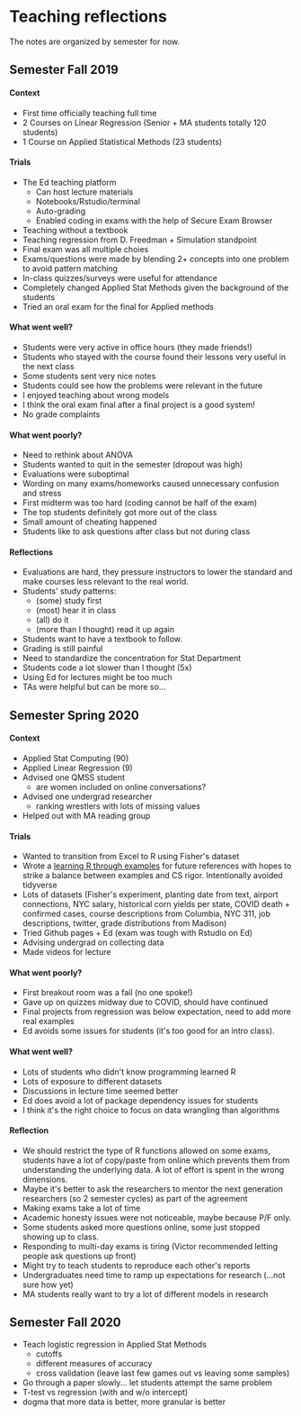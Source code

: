 # Teaching reflections
The notes are organized by semester for now.

## Semester Fall 2019

#### Context
- First time officially teaching full time
- 2 Courses on Linear Regression (Senior + MA students totally 120 students)
- 1 Course on Applied Statistical Methods (23 students)

#### Trials
- The Ed teaching platform
  - Can host lecture materials
  - Notebooks/Rstudio/terminal
  - Auto-grading
  - Enabled coding in exams with the help of Secure Exam Browser
- Teaching without a textbook
- Teaching regression from D. Freedman + Simulation standpoint
- Final exam was all multiple choies
- Exams/questions were made by blending 2+ concepts into one problem to avoid pattern matching
- In-class quizzes/surveys were useful for attendance
- Completely changed Applied Stat Methods given the background of the students
- Tried an oral exam for the final for Applied methods

#### What went well?
- Students were very active in office hours (they made friends!)
- Students who stayed with the course found their lessons very useful in the next class
- Some students sent very nice notes
- Students could see how the problems were relevant in the future
- I enjoyed teaching about wrong models
- I think the oral exam final after a final project is a good system!
- No grade complaints

#### What went poorly?
- Need to rethink about ANOVA
- Students wanted to quit in the semester (dropout was high)
- Evaluations were suboptimal
- Wording on many exams/homeworks caused unnecessary confusion and stress
- First midterm was too hard (coding cannot be half of the exam)
- The top students definitely got more out of the class
- Small amount of cheating happened
- Students like to ask questions after class but not during class

#### Reflections
- Evaluations are hard, they pressure instructors to lower the standard
  and make courses less relevant to the real world.
- Students' study patterns:
  - (some) study first
  - (most) hear it in class
  - (all) do it
  - (more than I thought) read it up again
- Students want to have a textbook to follow.
- Grading is still painful
- Need to standardize the concentration for Stat Department
- Students code a lot slower than I thought (5x)
- Using Ed for lectures might be too much
- TAs were helpful but can be more so...


## Semester Spring 2020

#### Context
- Applied Stat Computing (90)
- Applied Linear Regression (9)
- Advised one QMSS student
  - are women included on online conversations?
- Advised one undergrad researcher
  - ranking wrestlers with lots of missing values
- Helped out with MA reading group

#### Trials
- Wanted to transition from Excel to R using Fisher's dataset
- Wrote a [learning R through examples](stat_computing/lectures/learning_r_intro.md) for future references
  with hopes to strike a balance between examples and CS rigor. Intentionally avoided tidyverse
- Lots of datasets (Fisher's experiment, planting date from text, airport connections, NYC salary,
  historical corn yields per state, COVID death + confirmed cases, course descriptions from Columbia, NYC 311,
  job descriptions, twitter, grade distributions from Madison)
- Tried Github pages + Ed (exam was tough with Rstudio on Ed)
- Advising undergrad on collecting data
- Made videos for lecture

#### What went poorly?
- First breakout room was a fail (no one spoke!)
- Gave up on quizzes midway due to COVID, should have continued
- Final projects from regression was below expectation, need to add more real examples
- Ed avoids some issues for students (it's too good for an intro class).

#### What went well?
- Lots of students who didn't know programming learned R 
- Lots of exposure to different datasets
- Discussions in lecture time seemed better
- Ed does avoid a lot of package dependency issues for students
- I think it's the right choice to focus on data wrangling than algorithms

#### Reflection
- We should restrict the type of R functions allowed on some exams, students have a lot of copy/paste
  from online which prevents them from understanding the underlying data. A lot of effort is spent
  in the wrong dimensions.
- Maybe it's better to ask the researchers to mentor the next generation researchers (so 2 semester cycles)
  as part of the agreement
- Making exams take a lot of time
- Academic honesty issues were not noticeable, maybe because P/F only.
- Some students asked more questions online, some just stopped showing up to class.
- Responding to multi-day exams is tiring (Victor recommended letting people ask questions up front)
- Might try to teach students to reproduce each other's reports
- Undergraduates need time to ramp up expectations for research (...not sure how yet)
- MA students really want to try a lot of different models in research

## Semester Fall 2020
- Teach logistic regression in Applied Stat Methods
  - cutoffs
  - different measures of accuracy
  - cross validation (leave last few games out vs leaving some samples)
- Go through a paper slowly... let students attempt the same problem
- T-test vs regression (with and w/o intercept)
- dogma that more data is better, more granular is better

